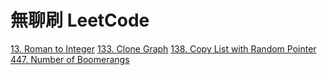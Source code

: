 # 無聊刷 LeetCode

[13. Roman to Integer](https://github.com/lighter/leetcode_practice/blob/master/13_Roman_to_Integer.rb)
[133. Clone Graph](https://github.com/lighter/leetcode_practice/blob/master/133_Clone_Graph.js)
[138. Copy List with Random Pointer](https://github.com/lighter/leetcode_practice/blob/master/138_Copy_List_with_Random_Pointer.js)
[447. Number of Boomerangs](https://github.com/lighter/leetcode_practice/blob/master/447_Number_of_Boomerangs.rb)
